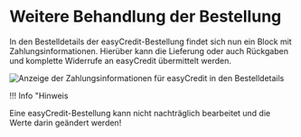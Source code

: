 # Weitere Behandlung der Bestellung 

In den Bestelldetails der easyCredit-Bestellung findet sich nun ein Block mit Zahlungsinformationen. Hierüber kann die Lieferung oder auch Rückgaben und komplette Widerrufe an easyCredit übermittelt werden.

![](Bilder/easycredit/ec-2020-09-10_020.png "Anzeige der Zahlungsinformationen für easyCredit in den
      Bestelldetails")

!!! Info "Hinweis
	

Eine easyCredit-Bestellung kann nicht nachträglich bearbeitet und die Werte darin geändert werden!



